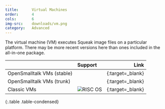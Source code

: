 ```yaml
---
title:      Virtual Machines
order:      4
cols:       6
img-src:    downloads/vm.png
category:   Advanced
---
```

The virtual machine (VM) executes Squeak image files on a particular platform. There may be more recent versions here than ones included in the all-in-one package.

|                            | Support   | Link                                                               |
| -------------------------- |:--------- | ------------------------------------------------------------------:|
| OpenSmalltalk VMs (stable) | <i class="fa fa-windows"></i> <i class="fa fa-apple"></i> <i class="fa fa-linux"></i> | [<i class="fa fa-external-link"></i>][osvm]{:target=_blank} |
| OpenSmalltalk VMs (trunk)  | <i class="fa fa-windows"></i> <i class="fa fa-apple"></i> <i class="fa fa-linux"></i> | [<i class="fa fa-github"></i>][osvm_trunk]{:target=_blank} |
| Classic VMs                | <i class="fa fa-windows"></i> <i class="fa fa-apple"></i> <i class="fa fa-linux"></i> <img src="../img/downloads/risc.png" alt="RISC OS"> | [<i class="fa fa-external-link"></i>][classic]{:target=_blank} |
{:.table .table-condensed}

[osvm]: https://github.com/OpenSmalltalk/opensmalltalk-vm/releases/latest
[osvm_trunk]: https://github.com/OpenSmalltalk/opensmalltalk-vm
[classic]: http://squeakvm.org/
